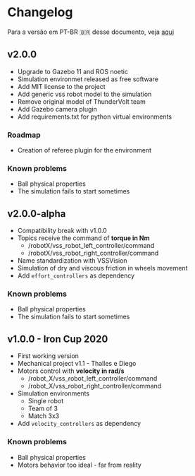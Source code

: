 # Changelog

Para a versão em PT-BR 🇧🇷 desse documento, veja [aqui](./CHANGELOG.pt-br.md)

## v2.0.0

- Upgrade to Gazebo 11 and ROS noetic
- Simulation environmet released as free software
- Add MIT license to the project
- Add generic vss robot model to the simulation
- Remove original model of ThunderVolt team
- Add Gazebo camera plugin
- Add requirements.txt for python virtual environments

### Roadmap

- Creation of referee plugin for the environment

### Known problems

- Ball physical properties
- The simulation fails to start sometimes

## v2.0.0-alpha

- Compatibility break with v1.0.0
- Topics receive the command of **torque in Nm**
  - /robotX/vss_robot_left_controller/command
  - /robotX/vss_robot_right_controller/command
- Name standardization with VSSVision
- Simulation of dry and viscous friction in wheels movement
- Add ```effort_controllers``` as dependency

### Known problems

- Ball physical properties
- The simulation fails to start sometimes

## v1.0.0 - Iron Cup 2020

- First working version
- Mechanical project v1.1 - Thalles e Diego
- Motors control with **velocity in rad/s**
  - /robot_X/vss_robot_left_controller/command
  - /robot_X/vss_robot_right_controller/command
- Simulation environments
  - Single robot
  - Team of 3
  - Match 3x3
- Add ```velocity_controllers``` as dependency

### Known problems

- Ball physical properties
- Motors behavior too ideal - far from reality
